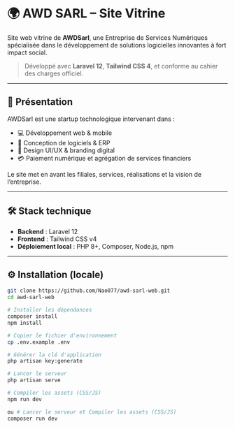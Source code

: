 # 🌍 AWD SARL – Site Vitrine

Site web vitrine de **AWDSarl**, une Entreprise de Services Numériques spécialisée dans le développement de solutions logicielles innovantes à fort impact social.

> Développé avec **Laravel 12**, **Tailwind CSS 4**, et conforme au cahier des charges officiel.

---

## 📌 Présentation

AWDSarl est une startup technologique intervenant dans :

- 💻 Développement web & mobile
- 🧩 Conception de logiciels & ERP
- 🎨 Design UI/UX & branding digital
- 💳 Paiement numérique et agrégation de services financiers

Le site met en avant les filiales, services, réalisations et la vision de l’entreprise.

---

## 🛠️ Stack technique

- **Backend** : Laravel 12
- **Frontend** : Tailwind CSS v4
- **Déploiement local** : PHP 8+, Composer, Node.js, npm

---

## ⚙️ Installation (locale)

```bash
git clone https://github.com/Nao077/awd-sarl-web.git
cd awd-sarl-web

# Installer les dépendances
composer install
npm install

# Copier le fichier d'environnement
cp .env.example .env

# Générer la clé d'application
php artisan key:generate

# Lancer le serveur
php artisan serve

# Compiler les assets (CSS/JS)
npm run dev

ou # Lancer le serveur et Compiler les assets (CSS/JS)
composer run dev
